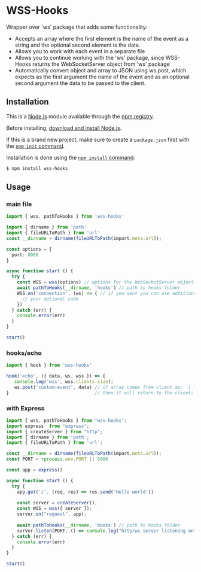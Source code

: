 # WSS-Hooks
Wrapper over 'ws' package that adds some functionality:
* Accepts an array where the first element is the name of the event as a string and the optional second element is the data.
* Allows you to work with each event in a separate file
* Allows you to continue working with the 'ws' package, since WSS-Hooks returns the WebSocketServer object from 'ws' package
* Automatically convert object and array to JSON using ws.post, which expects as the first argument the name of the event and as an optional second argument the data to be passed to the client.

## Installation
This is a [Node.js](https://nodejs.org/en/) module available through the
[npm registry](https://www.npmjs.com/).

Before installing, [download and install Node.js](https://nodejs.org/en/download/).

If this is a brand new project, make sure to create a `package.json` first with
the [`npm init` command](https://docs.npmjs.com/creating-a-package-json-file).

Installation is done using the
[`npm install` command](https://docs.npmjs.com/getting-started/installing-npm-packages-locally):

```bash
$ npm install wss-hooks
```

## Usage
### main file
```typescript
import { wss, pathToHooks } from 'wss-hooks'

import { dirname } from 'path'
import { fileURLToPath } from 'url'
const __dirname = dirname(fileURLToPath(import.meta.url));

const options = {
  port: 8080
}

async function start () {
  try {
    const WSS = wss(options) // options for the WebSocketServer object from 'ws' package
    await pathToHooks(__dirname, 'hooks') // path to hooks folder
    WSS.on('connection', (ws) => { // if you want you can use additional code here
      // your optional code
    })
  } catch (err) {
    console.error(err)
  }
}

start()

```
### hooks/echo
```typescript
import { hook } from 'wss-hooks'

hook('echo', ({ data, ws, wss }) => {
   console.log('wss', wss.clients.size);
   ws.post('custom-event', data) // if array comes from client as: '[ "echo" , {"name":"John","skills": ["html", "css"]}]',  
}                                // then it will return to the client: '[ "custom-event" , {"name":"John","skills": ["html", "css"]}]'})
```
### with Express
```typescript
import { wss, pathToHooks } from "wss-hooks";
import express  from "express";
import { createServer } from "http";
import { dirname } from 'path';
import { fileURLToPath } from 'url';

const __dirname = dirname(fileURLToPath(import.meta.url));
const PORT = +process.env.PORT || 5000

const app = express()

async function start () {
  try {
    app.get('/', (req, res) => res.send('Hello world'))
  
    const server = createServer();
    const WSS = wss({ server });
    server.on("request", app);
    
    await pathToHooks(__dirname, 'hooks') // path to hooks folder
    server.listen(PORT, () => console.log("http/ws server listening on", PORT));
  } catch (err) {
    console.error(err)
  }
}

start()
```
